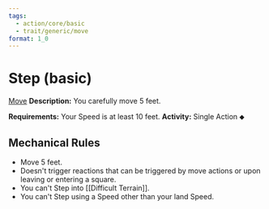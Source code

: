 ```yaml
---
tags:
  - action/core/basic
  - trait/generic/move
format: 1_0
---
```

# Step (basic) [](#Actions "Single Action")

[Move](Move.md "General Trait")
**Description:** You carefully move 5 feet.

**Requirements:** Your Speed is at least 10 feet.
**Activity:** Single Action ⬥

## Mechanical Rules
- Move 5 feet.
- Doesn't trigger reactions that can be triggered by move actions or upon leaving or entering a square.
- You can't Step into [[Difficult Terrain]].
- You can't Step using a Speed other than your land Speed.
